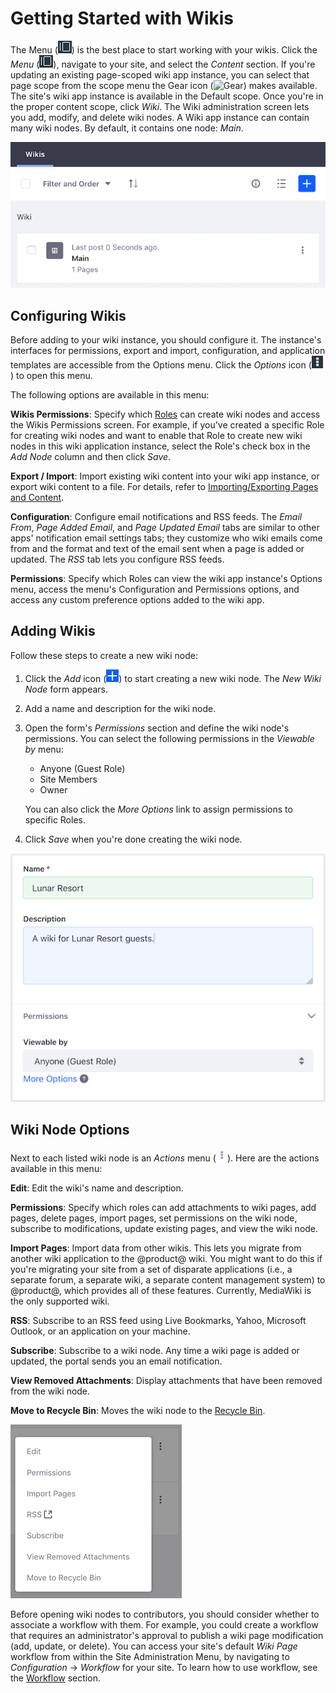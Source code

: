 # Getting Started with Wikis [](id=getting-started-with-wikis)

The Menu (![Menu](../../../../images/icon-menu.png)) 
is the best place to start working with your wikis. Click the *Menu* 
(![Menu](../../../../images/icon-menu.png)), navigate to your site, and select 
the *Content* section. If you're updating an existing page-scoped wiki app 
instance, you can select that page scope from the scope menu the Gear icon
(![Gear](../../../../images/icon-control-menu-gear.png)) 
makes available. The site's wiki app instance is available in the Default scope. 
Once you're in the proper content scope, click *Wiki*. The Wiki administration 
screen lets you add, modify, and delete wiki nodes. A Wiki app instance can 
contain many wiki nodes. By default, it contains one node: *Main*. 

![Figure 1: The Wiki app instance has a wiki node named *Main* with a single front page. You can build on the Main node or click the Add icon to create a new node.](../../../../images/wiki-admin-empty.png)

## Configuring Wikis [](id=configuring-wikis)

Before adding to your wiki instance, you should configure it. The instance's 
interfaces for permissions, export and import, configuration, and application 
templates are accessible from the Options menu. Click the
*Options* icon 
(![Options](../../../../images/icon-options.png)) to open this menu.

The following options are available in this menu: 

**Wikis Permissions**: Specify which
[Roles](/discover/portal/-/knowledge_base/7-1/roles-and-permissions) can create
wiki nodes and access the Wikis Permissions screen. For example, if you've
created a specific Role for creating wiki nodes and want to enable that Role to
create new wiki nodes in this wiki application instance, select the Role's
check box in the *Add Node* column and then click *Save*. 

**Export / Import**: Import existing wiki content into your wiki app instance,
or export wiki content to a file. For details, refer to 
[Importing/Exporting Pages and Content](/discover/portal/-/knowledge_base/7-1/importing-exporting-pages-and-content).

**Configuration**: Configure email notifications and RSS feeds. The *Email
From*, *Page Added Email*, and *Page Updated Email* tabs are similar to other
apps' notification email settings tabs; they customize who wiki emails come
from and the format and text of the email sent when a page is added or updated.
The *RSS* tab lets you configure RSS feeds. 

**Permissions**: Specify which Roles can view the wiki app instance's Options
menu, access the menu's Configuration and Permissions options, and access any
custom preference options added to the wiki app. 

## Adding Wikis [](id=adding-wikis)

Follow these steps to create a new wiki node: 

1.  Click the *Add* icon 
    (![Add](../../../../images/icon-add.png)) to start creating a new wiki node. 
    The *New Wiki Node* form appears. 

2.  Add a name and description for the wiki node. 

3.  Open the form's *Permissions* section and define the wiki node's 
    permissions. You can select the following permissions in the *Viewable
    by* menu:

    -   Anyone (Guest Role)
    -   Site Members
    -   Owner

    You can also click the *More Options* link to assign permissions to specific 
    Roles. 

4.  Click *Save* when you're done creating the wiki node. 

![Figure 2: The New Wiki Node form lets you describe your new node, set view permissions, and set permissions for the Guest and Site Member roles.](../../../../images/wiki-new-wiki-node.png)

## Wiki Node Options [](id=wiki-node-options)

Next to each listed wiki node is an *Actions* menu 
(![Actions](../../../../images/icon-actions.png)). Here are the actions available 
in this menu: 

**Edit**: Edit the wiki's name and description.

**Permissions**: Specify which roles can add attachments to wiki pages, add
pages, delete pages, import pages, set permissions on the wiki node, subscribe
to modifications, update existing pages, and view the wiki node. 

**Import Pages**: Import data from other wikis. This lets you migrate from
another wiki application to the @product@ wiki. You might want to do this if
you're migrating your site from a set of disparate applications (i.e.,
a separate forum, a separate wiki, a separate content management system) to
@product@, which provides all of these features. Currently, MediaWiki is the
only supported wiki.

**RSS**: Subscribe to an RSS feed using Live Bookmarks, Yahoo, Microsoft
Outlook, or an application on your machine.

**Subscribe**: Subscribe to a wiki node. Any time a wiki page is added or
updated, the portal sends you an email notification. 

**View Removed Attachments**: Display attachments that have been removed from
the wiki node. 

**Move to Recycle Bin**: Moves the wiki node to the 
[Recycle Bin](/discover/portal/-/knowledge_base/7-1/restoring-deleted-assets). 

![Figure 3: Each wiki node's Actions menu lists actions you can perform.](../../../../images/wiki-options.png)

Before opening wiki nodes to contributors, you should consider whether to 
associate a workflow with them. For example, you could create a workflow that
requires an administrator's approval to publish a wiki page modification (add,
update, or delete). You can access your site's default *Wiki Page* workflow from
within the Site Administration Menu, by navigating to *Configuration* &rarr; 
*Workflow* for your site. To learn how to use workflow, see the
[Workflow](/discover/portal/-/knowledge_base/7-1/workflow) section. 
